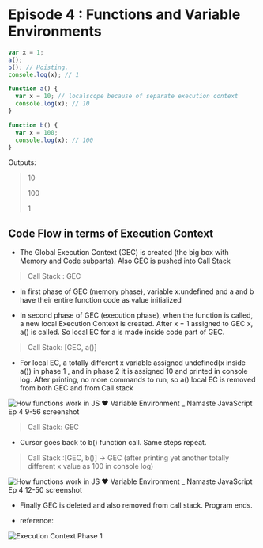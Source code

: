 # Episode 4 : Functions and Variable Environments

```js
var x = 1;
a();
b(); // Hoisting.
console.log(x); // 1

function a() {
  var x = 10; // localscope because of separate execution context
  console.log(x); // 10
}

function b() {
  var x = 100;
  console.log(x); // 100
}
```

Outputs:

> 10
> 
> 100
> 
> 1

## Code Flow in terms of Execution Context

* The Global Execution Context (GEC) is created (the big box with Memory and Code subparts). Also GEC is pushed into Call Stack

> Call Stack : GEC

* In first phase of GEC (memory phase), variable x:undefined and a and b have their entire function code as value initialized

* In second phase of GEC (execution phase), when the function is called, a new local Execution Context is created. After x = 1 assigned to GEC x, a() is called. So local EC for a is made inside code part of GEC.

> Call Stack: [GEC, a()]

* For local EC, a totally different x variable assigned undefined(x inside a()) in phase 1 , and in phase 2 it is assigned 10 and printed in console log. After printing, no more commands to run, so a() local EC is removed from both GEC and from Call stack

![How functions work in JS ❤️   Variable Environment _ Namaste JavaScript Ep  4 9-56 screenshot](https://github.com/user-attachments/assets/925fc8c3-80b9-4443-973f-44bd9cc063ce)

> Call Stack: GEC

* Cursor goes back to b() function call. Same steps repeat.

> Call Stack :[GEC, b()] -> GEC (after printing yet another totally different x value as 100 in console log)

![How functions work in JS ❤️   Variable Environment _ Namaste JavaScript Ep  4 12-50 screenshot](https://github.com/user-attachments/assets/3ddd1dbc-66c0-44eb-9856-1660f16f5495)

* Finally GEC is deleted and also removed from call stack. Program ends.

* reference:

![Execution Context Phase 1](/assets/function.jpg "Execution Context")
